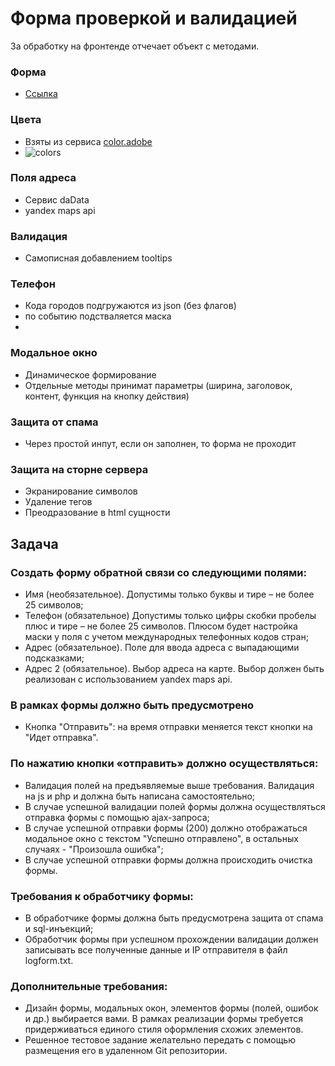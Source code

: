 # Форма  проверкой и валидацией

За обработку на фронтенде отчечает объект с методами.
### Форма
 - [Ссылка](http://form.btrue.ru/)    
### Цвета
 - Взяты из сервиса    [color.adobe](https://color.adobe.com/)
 - ![colors](http://form.btrue.ru/Screenshot_4.png)    
### Поля адреса
  - Сервис daData
  - yandex maps api

### Валидация
   - Самописная добавлением tooltips

### Телефон

  - Кода городов подгружаются из json (без флагов)
  - по событию подстваляется маска
  - 
### Модальное окно
   - Динамическое формирование
   - Отдельные методы принимат параметры (ширина, заголовок, контент, функция на кнопку действия)
### Защита от спама
  - Через простой инпут, если он заполнен, то форма не проходит
  
### Защита на сторне сервера 
   - Экранирование символов
   - Удаление тегов
   - Преодразование в html сущности
    
## Задача

### Создать форму обратной связи со следующими полями:
- Имя (необязательное). Допустимы только буквы и тире – не более 25 символов;
- Телефон (обязательное) Допустимы только цифры скобки пробелы плюс и тире – не более 25 символов. Плюсом будет настройка маски у поля с учетом международных телефонных кодов стран;
- Адрес (обязательное). Поле для ввода адреса с выпадающими подсказками;
- Адрес 2 (обязательное). Выбор адреса на карте. Выбор должен быть реализован с использованием yandex maps api.
### В рамках формы должно быть предусмотрено
- Кнопка "Отправить": на время отправки меняется текст кнопки на "Идет отправка".
### По нажатию кнопки «отправить» должно осуществляться:
- Валидация полей на предъявляемые выше требования. Валидация на js и php и должна быть написана самостоятельно;
- В случае успешной валидации полей формы должна осуществляться отправка формы с помощью ajax-запроса;
- В случае успешной отправки формы (200) должно отображаться модальное окно с текстом "Успешно отправлено", в остальных случаях - "Произошла ошибка";
- В случае успешной отправки формы должна происходить очистка формы.
### Требования к обработчику формы:
- В обработчике формы должна быть предусмотрена защита от спама и sql-инъекций;
- Обработчик формы при успешном прохождении валидации должен записывать все полученные данные и IP отправителя в файл logform.txt.
### Дополнительные требования:
- Дизайн формы, модальных окон, элементов формы (полей, ошибок и др.) выбирается вами. В рамках реализации формы требуется придерживаться единого стиля оформления схожих элементов.
- Решенное тестовое задание желательно передать с помощью размещения его в удаленном Git репозитории.
